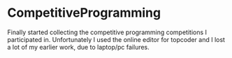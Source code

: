 # CompetitiveProgramming

Finally started collecting the competitive programming competitions I participated in. Unfortunately I used the online editor for topcoder and I lost a lot of my earlier work, due to laptop/pc failures.
